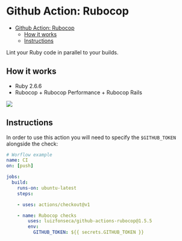 # Github Action: Rubocop

- [Github Action: Rubocop](#github-action-rubocop)
  - [How it works](#how-it-works)
  - [Instructions](#instructions)

Lint your Ruby code in parallel to your builds.


## How it works

- Ruby 2.6.6
- Rubocop + Rubocop Performance + Rubocop Rails


![](screenshots/annotations.png)


## Instructions

In order to use this action you will need to specify the `$GITHUB_TOKEN` alongside the check:


```yaml
# Worflow example
name: CI
on: [push]

jobs:
  build:
    runs-on: ubuntu-latest
    steps:

    - uses: actions/checkout@v1

    - name: Rubocop checks
        uses: luizfonseca/github-actions-rubocop@1.5.5
        env:
          GITHUB_TOKEN: ${{ secrets.GITHUB_TOKEN }}
```

